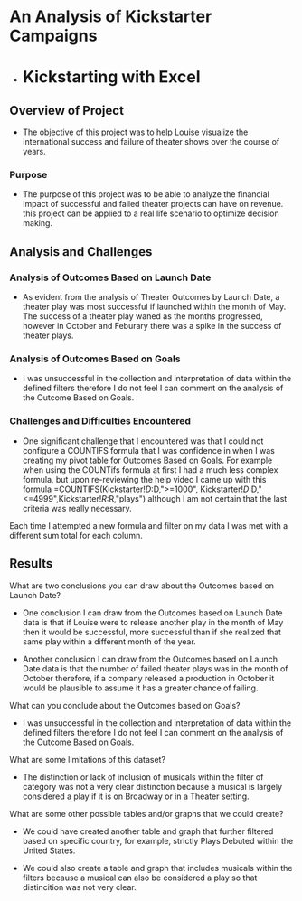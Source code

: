 # An Analysis of Kickstarter Campaigns

   * # Kickstarting with Excel

## Overview of Project
* The objective of this project was to help Louise visualize the international success and failure of theater shows over the course of years. 

### Purpose

* The purpose of this project was to be able to analyze the financial impact of successful and failed theater projects can have on revenue. 
this project can be applied to a real life scenario to optimize decision making. 
## Analysis and Challenges
  ### Analysis of Outcomes Based on Launch Date
* As evident from the analysis of Theater Outcomes by Launch Date, a theater play was most successful if launched within the month of May. 
The success of a theater play waned as the months progressed, however in October and Feburary there was a spike in the success of theater plays.

### Analysis of Outcomes Based on Goals

* I was unsuccessful in the collection and interpretation of data within the defined filters therefore I do not feel I can comment on the analysis of the Outcome Based on Goals. 

### Challenges and Difficulties Encountered

* One significant challenge that I encountered was that I could not configure a COUNTIFS formula that I was confidence in when I was creating my pivot table for Outcomes Based on Goals. For example when using the COUNTifs formula at first I had a much less complex formula, but upon re-reviewing the help video I came up with this formula =COUNTIFS(Kickstarter!$D:$D,">=1000", Kickstarter!$D:$D,"<=4999",Kickstarter!$R:$R,"plays") although I am not certain that the last criteria was really necessary.

Each time I attempted a new formula and filter on my data I was met with a different sum total for each column. 

## Results

What are two conclusions you can draw about the Outcomes based on Launch Date?

* One conclusion I can draw from the Outcomes based on Launch Date data is that if Louise were to release another play in the month of May then it would be successful, more successful than if she realized that same play within a different month of the year.

* Another conclusion I can draw from the Outcomes based on Launch Date data is that the number of failed theater plays was in the month of October therefore, if a company released a production in October it would be plausible to assume it has a greater chance of failing. 

What can you conclude about the Outcomes based on Goals?

* I was unsuccessful in the collection and interpretation of data within the defined filters therefore I do not feel I can comment on the analysis of the Outcome Based on Goals.

What are some limitations of this dataset?

* The distinction or lack of inclusion of musicals within the filter of category was not a very clear distinction because a musical is largely considered a play if it is on Broadway or in a Theater setting.

What are some other possible tables and/or graphs that we could create?

* We could have created another table and graph that further filtered based on specific country, for example, strictly Plays Debuted within the United States. 

* We could also create a table and graph that includes musicals within the filters because a musical can also be considered a play so that distincition was not very clear.
